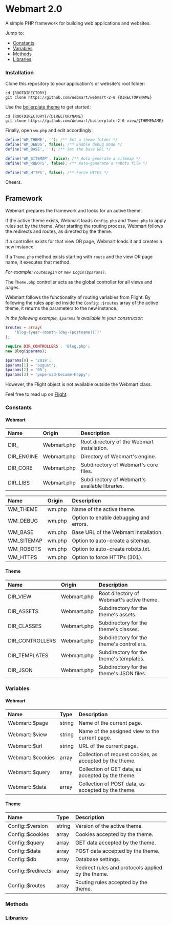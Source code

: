 # Webmart 2.0

A simple PHP framework for building web applications and websites.

Jump to:

- [Constants](https://github.com/Webmart/webmart-2-0#constants)
- [Variables](https://github.com/Webmart/webmart-2-0#variables)
- [Methods](https://github.com/Webmart/webmart-2-0#methods)
- [Libraries](https://github.com/Webmart/webmart-2-0#libraries)

### Installation

Clone this repository to your application's or website's root folder:

```
cd {ROOTDIRECTORY}
git clone https://github.com/Webmart/webmart-2-0 {DIRECTORYNAME}
```

Use the [boilerplate theme](https://github.com/Webmart/boilerplate-2-0) to get started:

```
cd {ROOTDIRECTORY}/{DIRECTORYNAME}
git clone https://github.com/Webmart/boilerplate-2-0 view/{THEMENAME}
```

Finally, open `wm.php` and edit accordingly:

```php
define('WM_THEME', ''); /** Set a theme folder */
define('WM_DEBUG', false); /** Enable debug mode */
define('WM_BASE', ''); /** Set the base URL */

define('WM_SITEMAP', false); /** Auto-generate a sitemap */
define('WM_ROBOTS', false); /** Auto-generate a robots file */

define('WM_HTTPS', false); /** Force HTTPs */
```

Cheers.

## Framework

Webmart prepares the framework and looks for an active theme.

If the active theme exists, Webmart loads `Config.php` and `Theme.php` to apply rules set by the theme. After starting the routing process, Webmart follows the redirects and routes, as directed by the theme.

If a controller exists for that view OR page, Webmart loads it and creates a new instance.

If a `Theme.php` method exists starting with `route` and the view OR page name, it executes that method.

*For example: `routeLogin` or `new Login($params)`.*

The `Theme.php` controller acts as the global controller for all views and pages.

Webmart follows the functionality of routing variables from Flight. By following the rules applied inside the `Config::$routes` array of the active theme, it returns the parameters to the new instance.

*In the following example, `$params` is available in your constructor:*

```php
$routes = array(
    'blog-(year-(month-(day-(postname))))'
);

require DIR_CONTROLLERS . 'Blog.php';
new Blog($params);

$params[0] = '2019';
$params[1] = 'august';
$params[2] = '05';
$params[3] = 'pepe-sad-became-happy';
```

However, the Flight object is not available outside the Webmart class.

Feel free to read up on [Flight](http://flightphp.com/learn/).

### Constants

#### Webmart

|Name|Origin|Description|
|:---|:---|:-----------|
|DIR_|Webmart.php|Root directory of the Webmart installation.|
|DIR_ENGINE|Webmart.php|Directory of Webmart's engine.|
|DIR_CORE|Webmart.php|Subdirectory of Webmart's core files.|
|DIR_LIBS|Webmart.php|Subdirectory of Webmart's available libraries.|

|Name|Origin|Description|
|:---|:---|:-----------|
|WM_THEME|wm.php|Name of the active theme.|
|WM_DEBUG|wm.php|Option to enable debugging and errors.|
|WM_BASE|wm.php|Base URL of the Webmart installation.|
|WM_SITEMAP|wm.php|Option to auto-create a sitemap.|
|WM_ROBOTS|wm.php|Option to auto-create robots.txt.|
|WM_HTTPS|wm.php|Option to force HTTPs (301).|

#### Theme

|Name|Origin|Description|
|:---|:---|:-----------|
|DIR_VIEW|Webmart.php|Root directory of Webmart's active theme.|
|DIR_ASSETS|Webmart.php|Subdirectory for the theme's assets.|
|DIR_CLASSES|Webmart.php|Subdirectory for the theme's classes.|
|DIR_CONTROLLERS|Webmart.php|Subdirectory for the theme's controllers.|
|DIR_TEMPLATES|Webmart.php|Subdirectory for the theme's templates.|
|DIR_JSON|Webmart.php|Subdirectory for the theme's JSON files.|

### Variables

#### Webmart

|Name|Type|Description|
|:---|:---|:-----------|
|Webmart::$page|string|Name of the current page.|
|Webmart::$view|string|Name of the assigned view to the current page.|
|Webmart::$url|string|URL of the current page.|
|Webmart::$cookies|array|Collection of request cookies, as accepted by the theme.|
|Webmart::$query|array|Collection of GET data, as accepted by the theme.|
|Webmart::$data|array|Collection of POST data, as accepted by the theme.|

#### Theme

|Name|Type|Description|
|:---|:---|:-----------|
|Config::$version|string|Version of the active theme.|
|Config::$cookies|array|Cookies accepted by the theme.|
|Config::$query|array|GET data accepted by the theme.|
|Config::$data|array|POST data accepted by the theme.|
|Config::$db|array|Database settings.|
|Config::$redirects|array|Redirect rules and protocols applied by the theme.|
|Config::$routes|array|Routing rules accepted by the theme.|

### Methods

### Libraries
